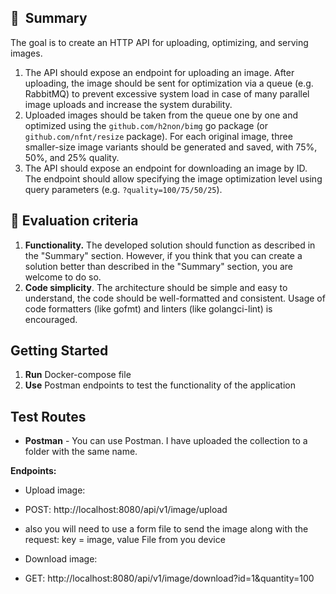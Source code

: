 ## 👋  Summary

The goal is to create an HTTP API for uploading, optimizing, and serving images.

1. The API should expose an endpoint for uploading an image. After uploading, the image should be sent for optimization
   via a queue (e.g. RabbitMQ) to prevent excessive system load in case of many parallel image uploads and increase the
   system durability.
2. Uploaded images should be taken from the queue one by one and optimized using the `github.com/h2non/bimg` go
   package (or `github.com/nfnt/resize` package). For each original image, three smaller-size image variants should be
   generated and saved, with 75%, 50%, and 25% quality.
3. The API should expose an endpoint for downloading an image by ID. The endpoint should allow specifying the image
   optimization level using query parameters (e.g. `?quality=100/75/50/25`).

## 🤔 Evaluation criteria

1. **Functionality.** The developed solution should function as described in the "Summary" section. However, if you
   think that you can create a solution better than described in the "Summary" section, you are welcome to do so.
2. **Code simplicity**. The architecture should be simple and easy to understand, the code should be well-formatted and
   consistent. Usage of code formatters (like gofmt) and linters (like golangci-lint) is encouraged.

## **Getting Started**

1. **Run** Docker-compose file
2. **Use** Postman endpoints to test the functionality of the application

## Test Routes

- **Postman** - You can use Postman. I have uploaded the collection to a folder with the same name.

**Endpoints:**

- Upload image:
- POST: http://localhost:8080/api/v1/image/upload 
- also you will need to use a form file to send the image along with the
  request: key = image, value File from you device


- Download image:
- GET: http://localhost:8080/api/v1/image/download?id=1&quantity=100